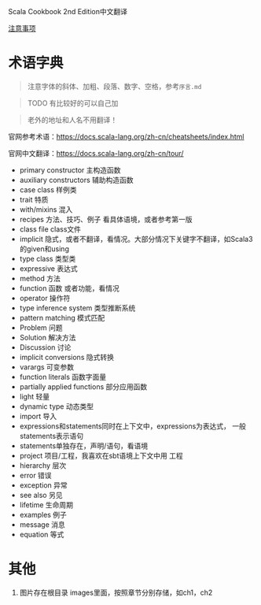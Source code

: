 Scala Cookbook 2nd Edition中文翻译

[注意事项](./注意事项.md)

# 术语字典

> 注意字体的斜体、加粗、段落、数字、空格，参考`序言.md`

> TODO 有比较好的可以自己加

> 老外的地址和人名不用翻译！

官网参考术语：https://docs.scala-lang.org/zh-cn/cheatsheets/index.html

官网中文翻译：https://docs.scala-lang.org/zh-cn/tour/

- primary constructor  主构造函数
- auxiliary constructors 辅助构造函数
- case class 样例类
- trait 特质
- with/mixins 混入
- recipes 方法、技巧、例子 看具体语境，或者参考第一版
- class file    class文件
- implicit 隐式，或者不翻译，看情况。大部分情况下关键字不翻译，如Scala3的given和using
- type class 类型类
- expressive 表达式
- method 方法
- function 函数  或者功能，看情况
- operator 操作符
- type inference system 类型推断系统
- pattern matching 模式匹配
- Problem 问题
- Solution 解决方法
- Discussion 讨论
- implicit conversions 隐式转换
- varargs 可变参数
- function literals 函数字面量
- partially applied functions 部分应用函数
- light 轻量
- dynamic type 动态类型
- import 导入
- expressions和statements同时在上下文中，expressions为表达式， 一般statements表示语句
- statements单独存在，声明/语句，看语境
- project 项目/工程，我喜欢在sbt语境上下文中用 工程
- hierarchy 层次
- error 错误 
- exception 异常
- see also 另见
- lifetime 生命周期
- examples 例子
- message 消息
- equation 等式

# 其他

1. 图片存在根目录 images里面，按照章节分别存储，如ch1，ch2
